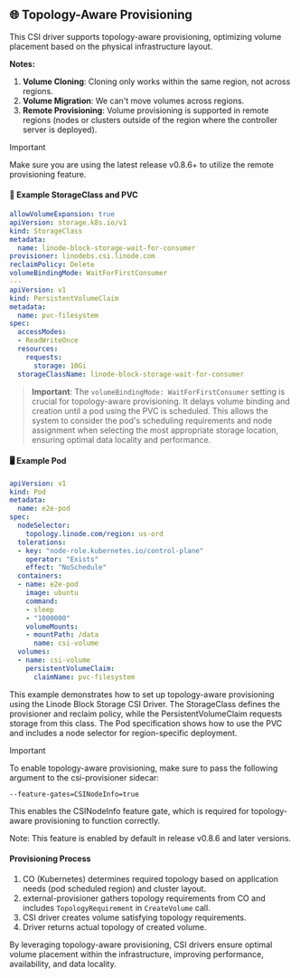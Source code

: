 ## 🌐 Topology-Aware Provisioning

This CSI driver supports topology-aware provisioning, optimizing volume placement based on the physical infrastructure layout.

**Notes:**

1. **Volume Cloning**: Cloning only works within the same region, not across regions.
2. **Volume Migration**: We can't move volumes across regions.
3. **Remote Provisioning**: Volume provisioning is supported in remote regions (nodes or clusters outside of the region where the controller server is deployed).

> [!IMPORTANT]
> Make sure you are using the latest release v0.8.6+ to utilize the remote provisioning feature.

#### 📝 Example StorageClass and PVC

```yaml
allowVolumeExpansion: true
apiVersion: storage.k8s.io/v1
kind: StorageClass
metadata:
  name: linode-block-storage-wait-for-consumer
provisioner: linodebs.csi.linode.com
reclaimPolicy: Delete
volumeBindingMode: WaitForFirstConsumer
---
apiVersion: v1
kind: PersistentVolumeClaim
metadata:
  name: pvc-filesystem
spec:
  accessModes:
  - ReadWriteOnce
  resources:
    requests:
      storage: 10Gi
  storageClassName: linode-block-storage-wait-for-consumer
```

> **Important**: The `volumeBindingMode: WaitForFirstConsumer` setting is crucial for topology-aware provisioning. It delays volume binding and creation until a pod using the PVC is scheduled. This allows the system to consider the pod's scheduling requirements and node assignment when selecting the most appropriate storage location, ensuring optimal data locality and performance.

#### 🖥️ Example Pod

```yaml
apiVersion: v1
kind: Pod
metadata:
  name: e2e-pod
spec:
  nodeSelector:
    topology.linode.com/region: us-ord
  tolerations:
  - key: "node-role.kubernetes.io/control-plane"
    operator: "Exists"
    effect: "NoSchedule"
  containers:
  - name: e2e-pod
    image: ubuntu
    command:
    - sleep
    - "1000000"
    volumeMounts:
    - mountPath: /data
      name: csi-volume
  volumes:
  - name: csi-volume
    persistentVolumeClaim:
      claimName: pvc-filesystem
```

This example demonstrates how to set up topology-aware provisioning using the Linode Block Storage CSI Driver. The StorageClass defines the provisioner and reclaim policy, while the PersistentVolumeClaim requests storage from this class. The Pod specification shows how to use the PVC and includes a node selector for region-specific deployment.

> [!IMPORTANT]
> To enable topology-aware provisioning, make sure to pass the following argument to the csi-provisioner sidecar:
> ```
> --feature-gates=CSINodeInfo=true
> ```
> This enables the CSINodeInfo feature gate, which is required for topology-aware provisioning to function correctly.
> 
> Note: This feature is enabled by default in release v0.8.6 and later versions.

#### Provisioning Process

1. CO (Kubernetes) determines required topology based on application needs (pod scheduled region) and cluster layout.
2. external-provisioner gathers topology requirements from CO and includes `TopologyRequirement` in `CreateVolume` call.
3. CSI driver creates volume satisfying topology requirements.
4. Driver returns actual topology of created volume.

By leveraging topology-aware provisioning, CSI drivers ensure optimal volume placement within the infrastructure, improving performance, availability, and data locality.

